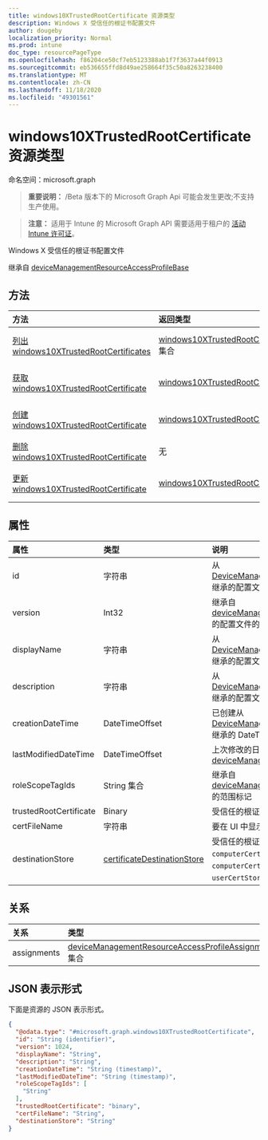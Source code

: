 ```yaml
---
title: windows10XTrustedRootCertificate 资源类型
description: Windows X 受信任的根证书配置文件
author: dougeby
localization_priority: Normal
ms.prod: intune
doc_type: resourcePageType
ms.openlocfilehash: f86204ce50cf7eb5123388ab1f7f3637a44f0913
ms.sourcegitcommit: eb536655ffd8d49ae258664f35c50a8263238400
ms.translationtype: MT
ms.contentlocale: zh-CN
ms.lasthandoff: 11/18/2020
ms.locfileid: "49301561"
---
```

# <a name="windows10xtrustedrootcertificate-resource-type"></a>windows10XTrustedRootCertificate 资源类型

命名空间：microsoft.graph

> **重要说明：** /Beta 版本下的 Microsoft Graph Api 可能会发生更改;不支持生产使用。

> **注意：** 适用于 Intune 的 Microsoft Graph API 需要适用于租户的 [活动 Intune 许可证](https://go.microsoft.com/fwlink/?linkid=839381)。

Windows X 受信任的根证书配置文件


继承自 [deviceManagementResourceAccessProfileBase](../resources/intune-rapolicy-devicemanagementresourceaccessprofilebase.md)

## <a name="methods"></a>方法
|方法|返回类型|说明|
|:---|:---|:---|
|[列出 windows10XTrustedRootCertificates](../api/intune-rapolicy-windows10xtrustedrootcertificate-list.md)|[windows10XTrustedRootCertificate](../resources/intune-rapolicy-windows10xtrustedrootcertificate.md) 集合|列出 [windows10XTrustedRootCertificate](../resources/intune-rapolicy-windows10xtrustedrootcertificate.md) 对象的属性和关系。|
|[获取 windows10XTrustedRootCertificate](../api/intune-rapolicy-windows10xtrustedrootcertificate-get.md)|[windows10XTrustedRootCertificate](../resources/intune-rapolicy-windows10xtrustedrootcertificate.md)|读取 [windows10XTrustedRootCertificate](../resources/intune-rapolicy-windows10xtrustedrootcertificate.md) 对象的属性和关系。|
|[创建 windows10XTrustedRootCertificate](../api/intune-rapolicy-windows10xtrustedrootcertificate-create.md)|[windows10XTrustedRootCertificate](../resources/intune-rapolicy-windows10xtrustedrootcertificate.md)|创建新的 [windows10XTrustedRootCertificate](../resources/intune-rapolicy-windows10xtrustedrootcertificate.md) 对象。|
|[删除 windows10XTrustedRootCertificate](../api/intune-rapolicy-windows10xtrustedrootcertificate-delete.md)|无|删除 [windows10XTrustedRootCertificate](../resources/intune-rapolicy-windows10xtrustedrootcertificate.md)。|
|[更新 windows10XTrustedRootCertificate](../api/intune-rapolicy-windows10xtrustedrootcertificate-update.md)|[windows10XTrustedRootCertificate](../resources/intune-rapolicy-windows10xtrustedrootcertificate.md)|更新 [windows10XTrustedRootCertificate](../resources/intune-rapolicy-windows10xtrustedrootcertificate.md) 对象的属性。|

## <a name="properties"></a>属性
|属性|类型|说明|
|:---|:---|:---|
|id|字符串|从[DeviceManagementResourceAccessProfileBase](../resources/intune-rapolicy-devicemanagementresourceaccessprofilebase.md)继承的配置文件标识符|
|version|Int32|继承自[deviceManagementResourceAccessProfileBase](../resources/intune-rapolicy-devicemanagementresourceaccessprofilebase.md)的配置文件的版本|
|displayName|字符串|从[DeviceManagementResourceAccessProfileBase](../resources/intune-rapolicy-devicemanagementresourceaccessprofilebase.md)继承的配置文件显示名称|
|description|字符串|从[DeviceManagementResourceAccessProfileBase](../resources/intune-rapolicy-devicemanagementresourceaccessprofilebase.md)继承的配置文件说明|
|creationDateTime|DateTimeOffset|已创建从[DeviceManagementResourceAccessProfileBase](../resources/intune-rapolicy-devicemanagementresourceaccessprofilebase.md)继承的 DateTime 配置文件|
|lastModifiedDateTime|DateTimeOffset|上次修改的日期时间配置文件继承自 [deviceManagementResourceAccessProfileBase](../resources/intune-rapolicy-devicemanagementresourceaccessprofilebase.md)|
|roleScopeTagIds|String 集合|继承自[deviceManagementResourceAccessProfileBase](../resources/intune-rapolicy-devicemanagementresourceaccessprofilebase.md)的范围标记|
|trustedRootCertificate|Binary|受信任的根证书|
|certFileName|字符串|要在 UI 中显示的文件名。|
|destinationStore|[certificateDestinationStore](../resources/intune-shared-certificatedestinationstore.md)|受信任的根证书的目标存储位置。 可取值为：`computerCertStoreRoot`、`computerCertStoreIntermediate`、`userCertStoreIntermediate`。|

## <a name="relationships"></a>关系
|关系|类型|说明|
|:---|:---|:---|
|assignments|[deviceManagementResourceAccessProfileAssignment](../resources/intune-rapolicy-devicemanagementresourceaccessprofileassignment.md) 集合|设备配置文件的分配列表。 继承自 [deviceManagementResourceAccessProfileBase](../resources/intune-rapolicy-devicemanagementresourceaccessprofilebase.md)|

## <a name="json-representation"></a>JSON 表示形式
下面是资源的 JSON 表示形式。
<!-- {
  "blockType": "resource",
  "keyProperty": "id",
  "@odata.type": "microsoft.graph.windows10XTrustedRootCertificate"
}
-->
``` json
{
  "@odata.type": "#microsoft.graph.windows10XTrustedRootCertificate",
  "id": "String (identifier)",
  "version": 1024,
  "displayName": "String",
  "description": "String",
  "creationDateTime": "String (timestamp)",
  "lastModifiedDateTime": "String (timestamp)",
  "roleScopeTagIds": [
    "String"
  ],
  "trustedRootCertificate": "binary",
  "certFileName": "String",
  "destinationStore": "String"
}
```




